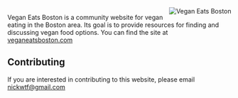 <img src="https://www.veganeatsboston.com/assets/veb_logo-69ef32b5c1ecebf0fe702dfc206d91c3.png" align="right" title="Vegan Eats Boston">

Vegan Eats Boston is a community website for vegan eating in the Boston area. Its goal is to provide resources for finding and discussing vegan food options. You can find the site at [veganeatsboston.com](http://www.veganeatsboston.com)

Contributing
------------

If you are interested in contributing to this website, please email nickwtf@gmail.com
